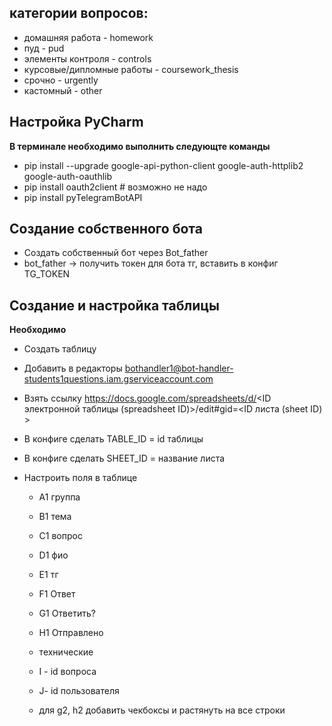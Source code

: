 ## категории вопросов:
- домашняя работа - homework 
- пуд - pud 
- элементы контроля - controls 
- курсовые/дипломные работы - coursework_thesis 
- срочно - urgently 
- кастомный - other

## Настройка PyCharm 
**В терминале необходимо выполнить следующте команды**

- pip install --upgrade google-api-python-client google-auth-httplib2 google-auth-oauthlib
- pip install oauth2client # возможно не надо
- pip install pyTelegramBotAPI

## Создание собственного бота

- Создать собственный бот через Bot_father
- bot_father -> получить токен для бота тг, вставить в конфиг TG_TOKEN


## Создание и настройка таблицы
**Необходимо**
- Создать таблицу
- Добавить в редакторы bothandler1@bot-handler-students1questions.iam.gserviceaccount.com
- Взять ссылку https://docs.google.com/spreadsheets/d/<ID электронной таблицы (spreadsheet ID)>/edit#gid=<ID листа (sheet ID) >
- В конфиге сделать TABLE_ID = id таблицы
- В конфиге сделать SHEET_ID = название листа

- Настроить поля в таблице 
  - А1 группа

  - B1 тема

  - C1 вопрос

  - D1 фио

  - E1 тг

  - F1 Ответ

  - G1 Ответить?

  - H1 Отправлено

  - технические

  - I - id вопроса

  - J- id пользователя

  - для g2, h2 добавить чекбоксы и растянуть на все строки
